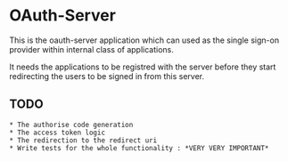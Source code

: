 OAuth-Server
============

This is the oauth-server application which can used as the single sign-on provider within internal
class of applications.

It needs the applications to be registred with the server before they start redirecting the users to
be signed in from this server.

TODO
----
	* The authorise code generation
	* The access token logic
	* The redirection to the redirect uri
	* Write tests for the whole functionality : *VERY VERY IMPORTANT*

